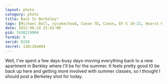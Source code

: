 ```yaml
---
layout: photo
category: photo
title: Back In Berkeley!
tags: [Michael Ball, cycomachead, Canon 7D, Canon, EF-S 10-22, Hearst Mining Building, Hearst, Mining, Building, Hearst Memorial Mining Building, door, HMMB, Berkley, UCB, UC Berkeley, University of California, Cal, College, university, HDR, HDRI, portrait, stone, gold]
date: 2012-06-24 25:83:00
pid: 7438219904
farmid: 9
serid: 8159
secret: 138c28a084
---
```



Well, I've spent a few days-busy days-moving everything back to a new apartment in Berkley where I'll be for the summer. It feels pretty good t0 be back up here and getting more involved with summer classes, so I thought I should post a Berkeley shot for today.